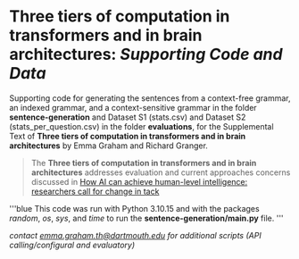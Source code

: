 # Three tiers of computation in transformers and in brain architectures: *Supporting Code and Data*


Supporting code for generating the sentences from a context-free grammar, an indexed grammar, and a context-sensitive grammar in the folder **sentence-generation** and Dataset S1 (stats.csv) and Dataset S2 (stats_per_question.csv) in the folder **evaluations**, for the Supplemental Text of **Three tiers of computation in transformers and in brain architectures** by Emma Graham and Richard Granger.


> The **Three tiers of computation in transformers and in brain architectures** addresses evaluation and current approaches concerns discussed in [How AI can achieve human-level intelligence: researchers call for change in tack](https://www.nature.com/articles/d41586-025-00649-4?utm_source=Live+Audience&utm_campaign=865f0cafd4-nature-briefing-daily-20250305&utm_medium=email&utm_term=0_b27a691814-865f0cafd4-49902692)



'''blue
This code was run with Python 3.10.15 and with the packages *random*, *os*, *sys*, and *time* to run the **sentence-generation/main.py** file.
'''



*contact emma.graham.th@dartmouth.edu for additional scripts (API calling/configural and evaluatory)*

